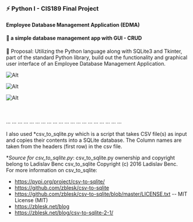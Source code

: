 ### ⚡ Python I - CIS189 Final Project <br/> 
#### Employee Database Management Application (EDMA) 
#### 🌱 a simple database management app with GUI - CRUD <br/>
 
💬 Proposal: Utilizing the Python language along with SQLite3 and Tkinter, part of the standard Python library, build out the functionality and graphical user interface of an Employee Database Management Application. <br/>

![Alt](https://github.com/Hamberfim/EDMA/blob/master/01_screen.png "Create Record")

![Alt](https://github.com/Hamberfim/EDMA/blob/master/02_screen.png "View Records")

![Alt](https://github.com/Hamberfim/EDMA/blob/master/03_screen.png "Update Record")

<br/><br/> ...  ...  ...  ...  ...  ...  ...  ...  ...  ...  ...  ...  ...  ...  ...  ...  ...  ...  ...  ... <br/><br/>
I also used *csv_to_sqlite.py which is a script that takes CSV file(s) as input and copies their contents into a SQLite database. The Column names are taken from the headers (first row) in the csv file. <br/>

**Source for csv_to_sqlite.py*:
csv_to_sqlite.py ownership and copyright belong to Ladislav Benc
csv_to_sqlite Copyright (c) 2016 Ladislav Benc. <br/>
For more information on csv_to_sqlite:
- https://pypi.org/project/csv-to-sqlite/
- https://github.com/zblesk/csv-to-sqlite
- https://github.com/zblesk/csv-to-sqlite/blob/master/LICENSE.txt  -- MIT License (MIT)
- https://zblesk.net/blog
- https://zblesk.net/blog/csv-to-sqlite-2-1/
<br/>
